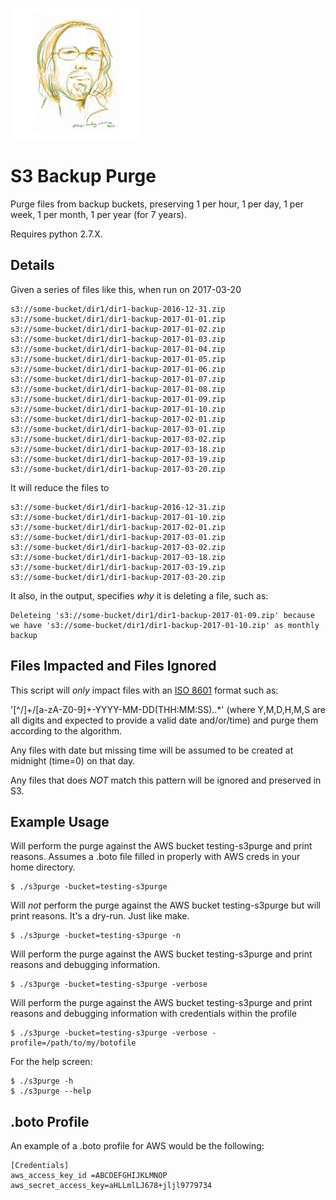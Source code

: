 ![alt text](https://github.com/AlignedSoftware/S3BackupPurge/blob/master/images/alignedsoftware.jpg "AlignedSoftware Inc. © 2017")
# S3 Backup Purge 

Purge files from backup buckets, preserving 1 per hour, 1 per day, 1
per week, 1 per month, 1 per year (for 7 years).

Requires python 2.7.X.

## Details

Given a series of files like this, when run on 2017-03-20
```
s3://some-bucket/dir1/dir1-backup-2016-12-31.zip
s3://some-bucket/dir1/dir1-backup-2017-01-01.zip
s3://some-bucket/dir1/dir1-backup-2017-01-02.zip
s3://some-bucket/dir1/dir1-backup-2017-01-03.zip
s3://some-bucket/dir1/dir1-backup-2017-01-04.zip
s3://some-bucket/dir1/dir1-backup-2017-01-05.zip
s3://some-bucket/dir1/dir1-backup-2017-01-06.zip
s3://some-bucket/dir1/dir1-backup-2017-01-07.zip
s3://some-bucket/dir1/dir1-backup-2017-01-08.zip
s3://some-bucket/dir1/dir1-backup-2017-01-09.zip
s3://some-bucket/dir1/dir1-backup-2017-01-10.zip
s3://some-bucket/dir1/dir1-backup-2017-02-01.zip
s3://some-bucket/dir1/dir1-backup-2017-03-01.zip
s3://some-bucket/dir1/dir1-backup-2017-03-02.zip
s3://some-bucket/dir1/dir1-backup-2017-03-18.zip
s3://some-bucket/dir1/dir1-backup-2017-03-19.zip
s3://some-bucket/dir1/dir1-backup-2017-03-20.zip
```

It will reduce the files to 
```
s3://some-bucket/dir1/dir1-backup-2016-12-31.zip
s3://some-bucket/dir1/dir1-backup-2017-01-10.zip
s3://some-bucket/dir1/dir1-backup-2017-02-01.zip
s3://some-bucket/dir1/dir1-backup-2017-03-01.zip
s3://some-bucket/dir1/dir1-backup-2017-03-02.zip
s3://some-bucket/dir1/dir1-backup-2017-03-18.zip
s3://some-bucket/dir1/dir1-backup-2017-03-19.zip
s3://some-bucket/dir1/dir1-backup-2017-03-20.zip
```

It also, in the output, specifies *why* it is deleting a file, such as:

```
Deleteing 's3://some-bucket/dir1/dir1-backup-2017-01-09.zip' because we have 's3://some-bucket/dir1/dir1-backup-2017-01-10.zip' as monthly backup
```

## Files Impacted and Files Ignored

This script will *only* impact files with an [ISO 8601](https://www.w3.org/TR/NOTE-datetime)
format such as:

'[^/]+/[a-zA-Z0-9]+-YYYY-MM-DD(THH:MM:SS)\..*' (where Y,M,D,H,M,S are
all digits and expected to provide a valid date and/or/time) and purge
them according to the algorithm.  

Any files with date but missing time will be assumed to be created at
midnight (time=0) on that day.

Any files that does *NOT* match this pattern will be ignored and
preserved in S3.


## Example Usage

Will perform the purge against the AWS bucket testing-s3purge and print reasons.
Assumes a .boto file filled in properly with AWS creds in your home directory.
```shell
$ ./s3purge -bucket=testing-s3purge
```

Will *not* perform the purge against the AWS bucket testing-s3purge but will print reasons.
It's a dry-run. Just like make.
```shell
$ ./s3purge -bucket=testing-s3purge -n
```

Will perform the purge against the AWS bucket testing-s3purge and print reasons and debugging information.
```shell
$ ./s3purge -bucket=testing-s3purge -verbose
```

Will perform the purge against the AWS bucket testing-s3purge and print reasons and debugging information
with credentials within the profile 
```shell
$ ./s3purge -bucket=testing-s3purge -verbose -profile=/path/to/my/botofile
```

For the help screen:
```shell
$ ./s3purge -h
$ ./s3purge --help
```

## .boto Profile

An example of a .boto profile for AWS would be the following:

```
[Credentials]
aws_access_key_id =ABCDEFGHIJKLMNOP
aws_secret_access_key=aHLLmlLJ678+jljl9779734

```
